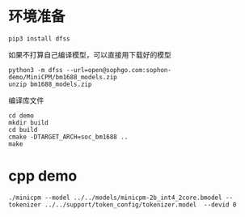 # 环境准备
```
pip3 install dfss
```

如果不打算自己编译模型，可以直接用下载好的模型
```
python3 -m dfss --url=open@sophgo.com:sophon-demo/MiniCPM/bm1688_models.zip
unzip bm1688_models.zip
```

编译库文件
```
cd demo
mkdir build
cd build
cmake -DTARGET_ARCH=soc_bm1688 ..
make
```

# cpp demo
```
./minicpm --model ../../models/minicpm-2b_int4_2core.bmodel --tokenizer ../../support/token_config/tokenizer.model  --devid 0
```
